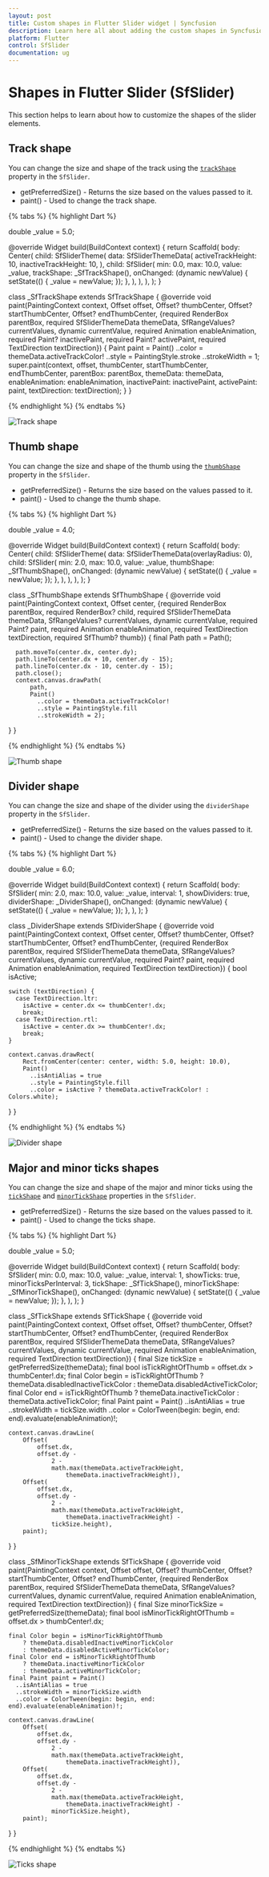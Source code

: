 ```yaml
---
layout: post
title: Custom shapes in Flutter Slider widget | Syncfusion
description: Learn here all about adding the custom shapes in Syncfusion Flutter Slider (SfSlider) widget and more.
platform: Flutter
control: SfSlider
documentation: ug
---
```


# Shapes in Flutter Slider (SfSlider)

This section helps to learn about how to customize the shapes of the slider elements.

## Track shape

You can change the size and shape of the track using the [`trackShape`](https://pub.dev/documentation/syncfusion_flutter_sliders/latest/sliders/SfSlider/trackShape.html) property in the `SfSlider`.

* getPreferredSize() - Returns the size based on the values passed to it.
* paint() - Used to change the track shape.

{% tabs %}
{% highlight Dart %}

 double _value = 5.0;

@override
Widget build(BuildContext context) {
  return Scaffold(
     body: Center(
        child: SfSliderTheme(
          data: SfSliderThemeData(
            activeTrackHeight: 10,
            inactiveTrackHeight: 10,
          ),
          child: SfSlider(
            min: 0.0,
            max: 10.0,
            value: _value,
            trackShape: _SfTrackShape(),
            onChanged: (dynamic newValue) {
              setState(() {
                _value = newValue;
              });
            },
          ),
        ),
      ),
   );
}

class _SfTrackShape extends SfTrackShape {
  @override
  void paint(PaintingContext context, Offset offset, Offset? thumbCenter,
      Offset? startThumbCenter, Offset? endThumbCenter,
      {required RenderBox parentBox,
      required SfSliderThemeData themeData,
      SfRangeValues? currentValues,
      dynamic currentValue,
      required Animation<double> enableAnimation,
      required Paint? inactivePaint,
      required Paint? activePaint,
      required TextDirection textDirection}) {
    Paint paint = Paint()
      ..color = themeData.activeTrackColor!
      ..style = PaintingStyle.stroke
      ..strokeWidth = 1;
    super.paint(context, offset, thumbCenter, startThumbCenter, endThumbCenter,
        parentBox: parentBox,
        themeData: themeData,
        enableAnimation: enableAnimation,
        inactivePaint: inactivePaint,
        activePaint: paint,
        textDirection: textDirection);
  }
}

{% endhighlight %}
{% endtabs %}

![Track shape](images/shapes/track-shape.gif)

## Thumb shape

You can change the size and shape of the thumb using the [`thumbShape`](https://pub.dev/documentation/syncfusion_flutter_sliders/latest/sliders/SfSlider/thumbShape.html) property in the `SfSlider`.

* getPreferredSize() - Returns the size based on the values passed to it.
* paint() - Used to change the thumb shape.

{% tabs %}
{% highlight Dart %}

double _value = 4.0;

@override
Widget build(BuildContext context) {
  return Scaffold(
     body: Center(
        child: SfSliderTheme(
          data: SfSliderThemeData(overlayRadius: 0),
          child: SfSlider(
            min: 2.0,
            max: 10.0,
            value: _value,
            thumbShape: _SfThumbShape(),
            onChanged: (dynamic newValue) {
              setState(() {
                _value = newValue;
              });
            },
          ),
        ),
      ),
   );
}

class _SfThumbShape extends SfThumbShape {
  @override
  void paint(PaintingContext context, Offset center,
      {required RenderBox parentBox,
      required RenderBox? child,
      required SfSliderThemeData themeData,
      SfRangeValues? currentValues,
      dynamic currentValue,
      required Paint? paint,
      required Animation<double> enableAnimation,
      required TextDirection textDirection,
      required SfThumb? thumb}) {
      final Path path = Path();

      path.moveTo(center.dx, center.dy);
      path.lineTo(center.dx + 10, center.dy - 15);
      path.lineTo(center.dx - 10, center.dy - 15);
      path.close();
      context.canvas.drawPath(
          path,
          Paint()
            ..color = themeData.activeTrackColor!
            ..style = PaintingStyle.fill
            ..strokeWidth = 2);
  }
}

{% endhighlight %}
{% endtabs %}

![Thumb shape](images/shapes/thumb-shape.png)

## Divider shape

You can change the size and shape of the divider using the `dividerShape` property in the `SfSlider`.

* getPreferredSize() - Returns the size based on the values passed to it.
* paint() - Used to change the divider shape.

{% tabs %}
{% highlight Dart %}

double _value = 6.0;

@override
Widget build(BuildContext context) {
  return Scaffold(
     body: SfSlider(
        min: 2.0,
        max: 10.0,
        value: _value,
        interval: 1,
        showDividers: true,
        dividerShape: _DividerShape(),
        onChanged: (dynamic newValue) {
          setState(() {
            _value = newValue;
          });
        },
      ),
   );
}

class _DividerShape extends SfDividerShape {
  @override
  void paint(PaintingContext context, Offset center, Offset? thumbCenter,
      Offset? startThumbCenter, Offset? endThumbCenter,
      {required RenderBox parentBox,
      required SfSliderThemeData themeData,
      SfRangeValues? currentValues,
      dynamic currentValue,
      required Paint? paint,
      required Animation<double> enableAnimation,
      required TextDirection textDirection}) {
    bool isActive;

    switch (textDirection) {
      case TextDirection.ltr:
        isActive = center.dx <= thumbCenter!.dx;
        break;
      case TextDirection.rtl:
        isActive = center.dx >= thumbCenter!.dx;
        break;
    }

    context.canvas.drawRect(
        Rect.fromCenter(center: center, width: 5.0, height: 10.0),
        Paint()
          ..isAntiAlias = true
          ..style = PaintingStyle.fill
          ..color = isActive ? themeData.activeTrackColor! : Colors.white);
  }
}

{% endhighlight %}
{% endtabs %}

![Divider shape](images/shapes/divider-shape.png)

## Major and minor ticks shapes

You can change the size and shape of the major and minor ticks using the [`tickShape`](https://pub.dev/documentation/syncfusion_flutter_sliders/latest/sliders/SfSlider/tickShape.html) and [`minorTickShape`](https://pub.dev/documentation/syncfusion_flutter_sliders/latest/sliders/SfSlider/minorTickShape.html) properties in the `SfSlider`.

* getPreferredSize() - Returns the size based on the values passed to it.
* paint() - Used to change the ticks shape.

{% tabs %}
{% highlight Dart %}

double _value = 5.0;

@override
Widget build(BuildContext context) {
  return Scaffold(
     body: SfSlider(
        min: 0.0,
        max: 10.0,
        value: _value,
        interval: 1,
        showTicks: true,
        minorTicksPerInterval: 3,
        tickShape: _SfTickShape(),
        minorTickShape: _SfMinorTickShape(),
        onChanged: (dynamic newValue) {
          setState(() {
            _value = newValue;
          });
        },
      ),
   );
}

class _SfTickShape extends SfTickShape {
  @override
  void paint(PaintingContext context, Offset offset, Offset? thumbCenter,
      Offset? startThumbCenter, Offset? endThumbCenter,
      {required RenderBox parentBox,
      required SfSliderThemeData themeData,
      SfRangeValues? currentValues,
      dynamic currentValue,
      required Animation<double> enableAnimation,
      required TextDirection textDirection}) {
    final Size tickSize = getPreferredSize(themeData);
    final bool isTickRightOfThumb = offset.dx > thumbCenter!.dx;
    final Color begin = isTickRightOfThumb
        ? themeData.disabledInactiveTickColor
        : themeData.disabledActiveTickColor;
    final Color end = isTickRightOfThumb
        ? themeData.inactiveTickColor
        : themeData.activeTickColor;
    final Paint paint = Paint()
      ..isAntiAlias = true
      ..strokeWidth = tickSize.width
      ..color = ColorTween(begin: begin, end: end).evaluate(enableAnimation)!;

    context.canvas.drawLine(
        Offset(
            offset.dx,
            offset.dy -
                2 -
                math.max(themeData.activeTrackHeight,
                    themeData.inactiveTrackHeight)),
        Offset(
            offset.dx,
            offset.dy -
                2 -
                math.max(themeData.activeTrackHeight,
                    themeData.inactiveTrackHeight) -
                tickSize.height),
        paint);
  }
}

class _SfMinorTickShape extends SfTickShape {
  @override
  void paint(PaintingContext context, Offset offset, Offset? thumbCenter,
      Offset? startThumbCenter, Offset? endThumbCenter,
      {required RenderBox parentBox,
      required SfSliderThemeData themeData,
      SfRangeValues? currentValues,
      dynamic currentValue,
      required Animation<double> enableAnimation,
      required TextDirection textDirection}) {
    final Size minorTickSize = getPreferredSize(themeData);
    final bool isMinorTickRightOfThumb = offset.dx > thumbCenter!.dx;

    final Color begin = isMinorTickRightOfThumb
        ? themeData.disabledInactiveMinorTickColor
        : themeData.disabledActiveMinorTickColor;
    final Color end = isMinorTickRightOfThumb
        ? themeData.inactiveMinorTickColor
        : themeData.activeMinorTickColor;
    final Paint paint = Paint()
      ..isAntiAlias = true
      ..strokeWidth = minorTickSize.width
      ..color = ColorTween(begin: begin, end: end).evaluate(enableAnimation)!;

    context.canvas.drawLine(
        Offset(
            offset.dx,
            offset.dy -
                2 -
                math.max(themeData.activeTrackHeight,
                    themeData.inactiveTrackHeight)),
        Offset(
            offset.dx,
            offset.dy -
                2 -
                math.max(themeData.activeTrackHeight,
                    themeData.inactiveTrackHeight) -
                minorTickSize.height),
        paint);
  }
}

{% endhighlight %}
{% endtabs %}

![Ticks shape](images/shapes/ticks-shape.png)